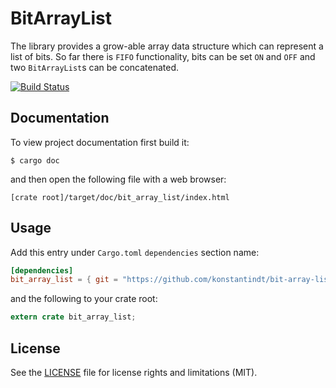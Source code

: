 
# BitArrayList

The library provides a grow-able array data structure which can represent a list of bits. So far there is `FIFO` functionality, bits can be set `ON` and `OFF` and two `BitArrayList`s can be concatenated.

[![Build Status](https://travis-ci.org/konstantindt/bit-array-list.svg?branch=master)](https://travis-ci.org/konstantindt/bit-array-list)

## Documentation

To view project documentation first build it:

```
$ cargo doc
```

and then open the following file with a web browser:

```
[crate root]/target/doc/bit_array_list/index.html
```

## Usage

Add this entry under `Cargo.toml` `dependencies` section name:

```toml
[dependencies]
bit_array_list = { git = "https://github.com/konstantindt/bit-array-list" }
```

and the following to your crate root:

```rust
extern crate bit_array_list;
```

## License

See the [LICENSE](LICENSE.md) file for license rights and limitations (MIT).
